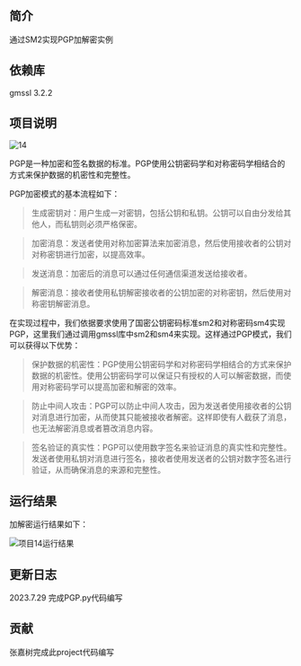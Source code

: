 ## 简介
通过SM2实现PGP加解密实例
## 依赖库
gmssl 3.2.2


## 项目说明

![14](https://github.com/snipernan/SDU23-CryptoRepo/assets/111271440/6591bbba-78bd-4215-b131-d5cf495677a2)

PGP是一种加密和签名数据的标准。PGP使用公钥密码学和对称密码学相结合的方式来保护数据的机密性和完整性。

PGP加密模式的基本流程如下：

>生成密钥对：用户生成一对密钥，包括公钥和私钥。公钥可以自由分发给其他人，而私钥则必须严格保密。

>加密消息：发送者使用对称加密算法来加密消息，然后使用接收者的公钥对对称密钥进行加密，以提高效率。

>发送消息：加密后的消息可以通过任何通信渠道发送给接收者。

>解密消息：接收者使用私钥解密接收者的公钥加密的对称密钥，然后使用对称密钥解密消息。

在实现过程中，我们依据要求使用了国密公钥密码标准sm2和对称密码sm4实现PGP，这里我们通过调用gmssl库中sm2和sm4来实现。这样通过PGP模式，我们可以获得以下优势：

>保护数据的机密性：PGP使用公钥密码学和对称密码学相结合的方式来保护数据的机密性。使用公钥密码学可以保证只有授权的人可以解密数据，而使用对称密码学可以提高加密和解密的效率。

>防止中间人攻击：PGP可以防止中间人攻击，因为发送者使用接收者的公钥对消息进行加密，从而使其只能被接收者解密。这样即使有人截获了消息，也无法解密消息或者篡改消息内容。

>签名验证的真实性：PGP可以使用数字签名来验证消息的真实性和完整性。发送者使用私钥对消息进行签名，接收者使用发送者的公钥对数字签名进行验证，从而确保消息的来源和完整性。
## 运行结果
加解密运行结果如下：

![项目14运行结果](https://github.com/snipernan/SDU23-CryptoRepo/assets/111271440/0089bf19-0be8-432b-adc5-efaa50ae92d3)


## 更新日志
2023.7.29 完成PGP.py代码编写

## 贡献
张嘉树完成此project代码编写
